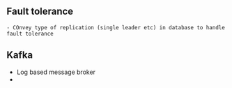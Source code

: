 ## Fault tolerance
    - COnvey type of replication (single leader etc) in database to handle fault tolerance


## Kafka
- Log based message broker
- 